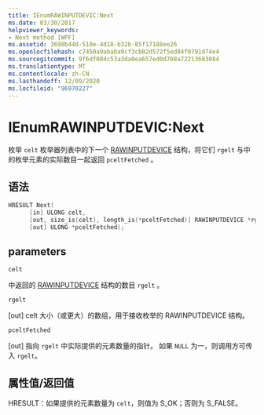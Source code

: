 ```yaml
---
title: IEnumRAWINPUTDEVIC:Next
ms.date: 03/30/2017
helpviewer_keywords:
- Next method [WPF]
ms.assetid: 3698b44d-510e-4d18-b32b-85f17188ee26
ms.openlocfilehash: c7450a9ababa9cf3cb02d572f5ed84f0791d74e4
ms.sourcegitcommit: 9f6df084c53a3da0ea657ed0d708a72213683084
ms.translationtype: MT
ms.contentlocale: zh-CN
ms.lasthandoff: 12/09/2020
ms.locfileid: "96970227"
---
```

# <a name="ienumrawinputdevicnext"></a>IEnumRAWINPUTDEVIC:Next
枚举 `celt` 枚举器列表中的下一个 [RAWINPUTDEVICE](/windows/desktop/api/winuser/ns-winuser-rawinputdevice) 结构，将它们 `rgelt` 与中的枚举元素的实际数目一起返回 `pceltFetched` 。  
  
## <a name="syntax"></a>语法  
  
```cpp  
HRESULT Next(  
      [in] ULONG celt,  
      [out, size_is(celt), length_is(*pceltFetched)] RAWINPUTDEVICE *rgelt,  
      [out] ULONG *pceltFetched);  
```  
  
## <a name="parameters"></a>parameters  
 `celt`  
  
 中返回的 [RAWINPUTDEVICE](/windows/desktop/api/winuser/ns-winuser-rawinputdevice) 结构的数目 `rgelt` 。  
  
 `rgelt`  
  
 [out] celt 大小（或更大）的数组，用于接收枚举的 RAWINPUTDEVICE 结构。  
  
 `pceltFetched`  
  
 [out] 指向 `rgelt` 中实际提供的元素数量的指针。 如果 `NULL` 为一，则调用方可传入 `rgelt`。  
  
## <a name="property-valuereturn-value"></a>属性值/返回值  
 HRESULT：如果提供的元素数量为 `celt`，则值为 S_OK；否则为 S_FALSE。

